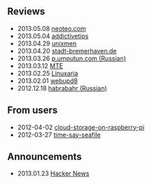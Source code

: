 ## Reviews
- 2013.05.08 [neoteo.com](http://www.neoteo.com/seafile-crea-una-nube-de-almacenamiento-privada)
- 2013.05.04 [addictivetips](http://www.addictivetips.com/windows-tips/seafile-private-cloud-storage-collaboration-solution-for-teams/)
- 2013.04.29 [unixmen](http://www.unixmen.com/seafile-yet-another-alternative-for-dropbox-and-owncloud/)
- 2013.04.20 [stadt-bremerhaven.de](http://stadt-bremerhaven.de/seafile-eigene-cloud-loesung-in-version-1-6-veroeffentlicht/)
- 2013.03.26 [p.umputun.com (Russian)](http://p.umputun.com/p/2013/03/26/seafile-dlia-domashniegho-oblaka/)
- 2013.03.12 [MTE](http://maketecheasier.com/use-seafile-for-file-syncing-and-collaboration/2013/03/12)
- 2013.02.25 [Linuxaria](http://linuxaria.com/article/installation-of-seafile-open-source-dropbox-alternative-for-teams)
- 2013.02.01 [webupd8](http://www.webupd8.org/2013/02/seafile-robust-file-synchronization-and.html)
- 2012.12.18 [habrabahr (Russian)](http://habrahabr.ru/post/162979/)

## From users

- 2012-04-02 [cloud-storage-on-raspberry-pi](http://stevenhickson.blogspot.co.uk/2013/04/cloud-storage-on-raspberry-pi.html)
- 2012-03-27 [time-say-seafile](https://www.dseichter.de/blog/2013/03/27/time-say-seafile/)

## Announcements

- 2013.01.23 [Hacker News](https://news.ycombinator.com/item?id=5064682)